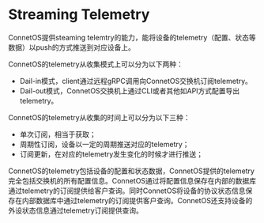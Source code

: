 # Streaming Telemetry
ConnetOS提供steaming telemtry的能力，能将设备的telemetry（配置、状态等数据）以push的方式推送到对应设备上。

ConnetOS的telemetry从收集模式上可以分为以下两种：

- Dail-in模式，client通过远程gRPC调用向ConnetOS交换机订阅telemetry。
- Dail-out模式，ConnetOS交换机上通过CLI或者其他如API方式配置导出telemetry。

ConnetOS的telemetry从收集的时间上可以分为以下三种：

- 单次订阅，相当于获取；
- 周期性订阅，设备以一定的周期推送对应的telemetry；
- 订阅更新，在对应的telemetry发生变化的时候才进行推送；

ConnetOS的telemetry包括设备的配置和状态数据，ConnetOS提供的telemetry完全包括交换机的所有配置信息。ConnetOS通过将配置信息保存在内部的数据库通过telemetry的订阅提供给客户查询。同时ConnetOS将设备的协议状态信息保存在内部数据库中通过telemetry的订阅提供客户查询。ConnetOS还支持设备的外设状态信息通过telemetry订阅提供查询。



